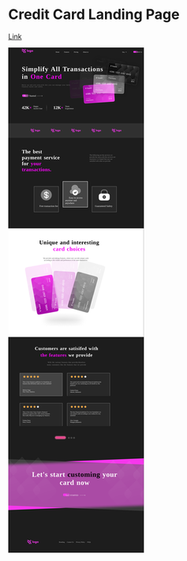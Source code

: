 # Credit Card Landing Page

[Link](https://creditcardlandingpage16.netlify.app/)

![Project 07](./output.png)




